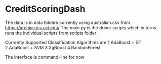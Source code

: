 # CreditScoringDash
The data is in data folders currently using australian.csv from https://archive.ics.uci.edu/
The main.py is the driver scripts which in turns runs the individual scripts from scripts folder

Currently Supported Classification Algorithms are
  1.AdaBoost + DT
  2.AdaBoost + SVM
  3.XgBoost
  4.RandomForest
  
The interface is command-line for now
